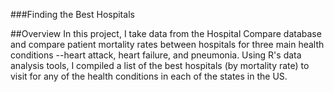 ###Finding the Best Hospitals

##Overview
In this project, I take data from the Hospital Compare database and
compare patient mortality rates between hospitals for three main health 
conditions --heart attack, heart failure, and pneumonia. Using R's data 
analysis tools, I compiled a list of the best hospitals (by mortality rate)
to visit for any of the health conditions in each of the states in the US.
